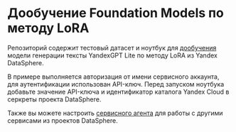 # Дообучение Foundation Models по методу LoRA

Репозиторий содержит тестовый датасет и ноутбук для [дообучения]() модели генерации тексты YandexGPT Lite по методу LoRA из Yandex DataSphere.

В примере выполняется авторизация от имени сервисного аккаунта, для аутентификации использован API-ключ. Перед запуском ноутбука добавьте значение API-ключа и идентификатор каталога Yandex Cloud в серкреты проекта DataSphere.

Также вы можете настроить [сервисного агента](https://yandex.cloud/ru/docs/datasphere/operations/community/create-ssa) для работы с другими сервисами из проектов DataSphere.

